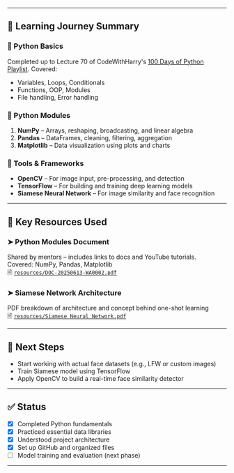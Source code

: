 
---

## 📖 Learning Journey Summary

### 🔹 Python Basics
Completed up to Lecture 70 of CodeWithHarry's [100 Days of Python Playlist](https://youtube.com/playlist?list=PLu0W_9lII9agwh1XjRt242xIpHhPT2llg). Covered:
- Variables, Loops, Conditionals
- Functions, OOP, Modules
- File handling, Error handling

### 🔹 Python Modules
1. **NumPy** – Arrays, reshaping, broadcasting, and linear algebra  
2. **Pandas** – DataFrames, cleaning, filtering, aggregation  
3. **Matplotlib** – Data visualization using plots and charts

### 🔹 Tools & Frameworks
- **OpenCV** – For image input, pre-processing, and detection
- **TensorFlow** – For building and training deep learning models
- **Siamese Neural Network** – For image similarity and face recognition

---

## 📌 Key Resources Used

### ➤ Python Modules Document  
Shared by mentors – includes links to docs and YouTube tutorials.  
Covered: NumPy, Pandas, Matplotlib  
🗎 [`resources/DOC-20250613-WA0002.pdf`](./resources/)

### ➤ Siamese Network Architecture  
PDF breakdown of architecture and concept behind one-shot learning  
🗎 [`resources/Siamese Neural Network.pdf`](./resources/)

---

## 🚀 Next Steps
- Start working with actual face datasets (e.g., LFW or custom images)
- Train Siamese model using TensorFlow
- Apply OpenCV to build a real-time face similarity detector

---

## ✅ Status
- [x] Completed Python fundamentals  
- [x] Practiced essential data libraries  
- [x] Understood project architecture  
- [x] Set up GitHub and organized files  
- [ ] Model training and evaluation (next phase)

---
